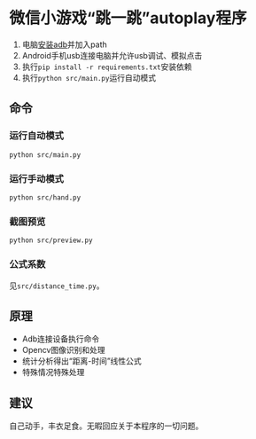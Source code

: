 # 微信小游戏“跳一跳”autoplay程序

1. 电脑[安装adb](https://www.xda-developers.com/install-adb-windows-macos-linux/)并加入path
1. Android手机usb连接电脑并允许usb调试、模拟点击
1. 执行`pip install -r requirements.txt`安装依赖
1. 执行`python src/main.py`运行自动模式

## 命令

### 运行自动模式

```commandline
python src/main.py
```

### 运行手动模式

```commandline
python src/hand.py
```

### 截图预览

```commandline
python src/preview.py
```

### 公式系数

见`src/distance_time.py`。

## 原理

* Adb连接设备执行命令
* Opencv图像识别和处理
* 统计分析得出“距离-时间”线性公式
* 特殊情况特殊处理

## 建议

自己动手，丰衣足食。无暇回应关于本程序的一切问题。
